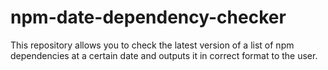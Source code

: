 # npm-date-dependency-checker
This repository allows you to check the latest version of a list of npm dependencies at a certain date and outputs it in correct format to the user.
